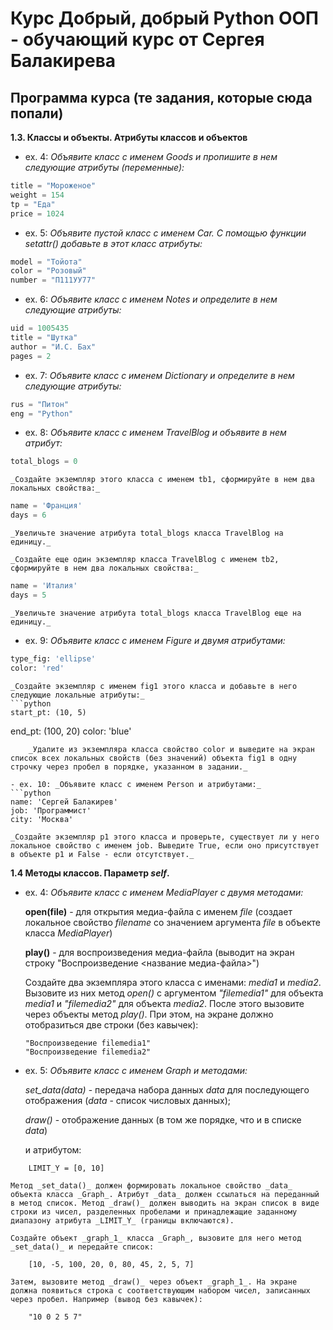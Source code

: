 # Курс __Добрый, добрый Python ООП - обучающий курс от Сергея Балакирева__

## Программа курса (те задания, которые сюда попали)

__1.3. Классы и объекты. Атрибуты классов и объектов__

- ex. 4: _Объявите класс с именем Goods и пропишите в нем следующие атрибуты (переменные):_
```python  
title = "Мороженое"
weight = 154
tp = "Еда"
price = 1024
```
- ex. 5: _Объявите пустой класс с именем Car. С помощью функции setattr() добавьте в этот класс атрибуты:_
```Python
model = "Тойота"
color = "Розовый"
number = "П111УУ77"
```
- ex. 6: _Объявите класс с именем Notes и определите в нем следующие атрибуты:_
```Python
uid = 1005435
title = "Шутка"
author = "И.С. Бах"
pages = 2
```
- ex. 7: _Объявите класс с именем Dictionary и определите в нем следующие атрибуты:_
```Python
rus = "Питон"
eng = "Python"
```
- ex. 8: _Объявите класс с именем TravelBlog и объявите в нем атрибут:_
```Python
total_blogs = 0
```
    _Создайте экземпляр этого класса с именем tb1, сформируйте в нем два локальных свойства:_
```Python
name = 'Франция'
days = 6
```
    _Увеличьте значение атрибута total_blogs класса TravelBlog на единицу._

    _Создайте еще один экземпляр класса TravelBlog с именем tb2, сформируйте в нем два локальных свойства:_
```python
name = 'Италия'
days = 5
```
    _Увеличьте значение атрибута total_blogs класса TravelBlog еще на единицу._
- ex. 9: _Объявите класс с именем Figure и двумя атрибутами:_
```python
type_fig: 'ellipse'
color: 'red'
```
    _Создайте экземпляр с именем fig1 этого класса и добавьте в него следующие локальные атрибуты:_
    ```python
    start_pt: (10, 5)
end_pt: (100, 20)
color: 'blue'
```
    _Удалите из экземпляра класса свойство color и выведите на экран список всех локальных свойств (без значений) объекта fig1 в одну строчку через пробел в порядке, указанном в задании._

- ex. 10: _Объявите класс с именем Person и атрибутами:_
```python
name: 'Сергей Балакирев'
job: 'Программист'
city: 'Москва'
```
    _Создайте экземпляр p1 этого класса и проверьте, существует ли у него локальное свойство с именем job. Выведите True, если оно присутствует в объекте p1 и False - если отсутствует._

__1.4 Методы классов. Параметр _self_.__
- ex. 4: _Объявите класс с именем MediaPlayer с двумя методами:_

    __open(file)__ - для открытия медиа-файла с именем _file_ (создает локальное свойство _filename_ со значением аргумента _file_ в объекте класса _MediaPlayer_)

    __play()__ - для воспроизведения медиа-файла (выводит на экран строку "Воспроизведение <название медиа-файла>")

    Создайте два экземпляра этого класса с именами: _media1_ и _media2_. Вызовите из них метод _open()_ с аргументом _"filemedia1"_ для объекта _media1_ и _"filemedia2"_ для объекта _media2_. После этого вызовите через объекты метод _play()_. При этом, на экране должно отобразиться две строки (без кавычек):

    ```
    "Воспроизведение filemedia1"
    "Воспроизведение filemedia2"
    ```

- ex. 5: _Объявите класс с именем Graph и методами:_

    _set_data(data)_ - передача набора данных _data_ для последующего отображения (_data_ - список числовых данных);

    _draw()_ - отображение данных (в том же порядке, что и в списке _data_)

    и атрибутом:
```
    LIMIT_Y = [0, 10]
```

    Метод _set_data()_ должен формировать локальное свойство _data_ объекта класса _Graph_. Атрибут _data_ должен ссылаться на переданный в метод список. Метод _draw()_ должен выводить на экран список в виде строки из чисел, разделенных пробелами и принадлежащие заданному диапазону атрибута _LIMIT_Y_ (границы включаются).

    Создайте объект _graph_1_ класса _Graph_, вызовите для него метод _set_data()_ и передайте список:
```
    [10, -5, 100, 20, 0, 80, 45, 2, 5, 7]
```
    Затем, вызовите метод _draw()_ через объект _graph_1_. На экране должна появиться строка с соответствующим набором чисел, записанных через пробел. Например (вывод без кавычек):
```
    "10 0 2 5 7"
```
